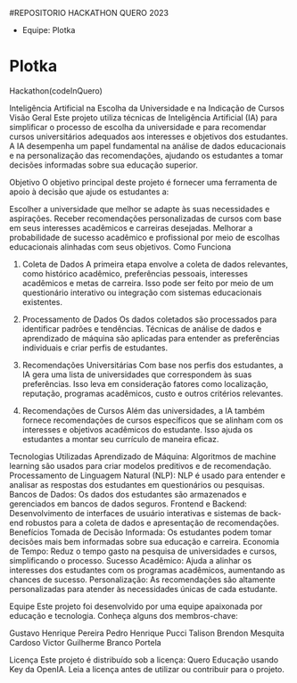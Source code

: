 #REPOSITORIO HACKATHON QUERO 2023
- Equipe: Plotka

# Plotka
Hackathon(codeInQuero)

Inteligência Artificial na Escolha da Universidade e na Indicação de Cursos
Visão Geral
Este projeto utiliza técnicas de Inteligência Artificial (IA) para simplificar o processo de escolha da universidade e para recomendar cursos universitários adequados aos interesses e objetivos dos estudantes. A IA desempenha um papel fundamental na análise de dados educacionais e na personalização das recomendações, ajudando os estudantes a tomar decisões informadas sobre sua educação superior.

Objetivo
O objetivo principal deste projeto é fornecer uma ferramenta de apoio à decisão que ajude os estudantes a:

Escolher a universidade que melhor se adapte às suas necessidades e aspirações.
Receber recomendações personalizadas de cursos com base em seus interesses acadêmicos e carreiras desejadas.
Melhorar a probabilidade de sucesso acadêmico e profissional por meio de escolhas educacionais alinhadas com seus objetivos.
Como Funciona
1. Coleta de Dados
A primeira etapa envolve a coleta de dados relevantes, como histórico acadêmico, preferências pessoais, interesses acadêmicos e metas de carreira. Isso pode ser feito por meio de um questionário interativo ou integração com sistemas educacionais existentes.

2. Processamento de Dados
Os dados coletados são processados ​​para identificar padrões e tendências. Técnicas de análise de dados e aprendizado de máquina são aplicadas para entender as preferências individuais e criar perfis de estudantes.

3. Recomendações Universitárias
Com base nos perfis dos estudantes, a IA gera uma lista de universidades que correspondem às suas preferências. Isso leva em consideração fatores como localização, reputação, programas acadêmicos, custo e outros critérios relevantes.

4. Recomendações de Cursos
Além das universidades, a IA também fornece recomendações de cursos específicos que se alinham com os interesses e objetivos acadêmicos do estudante. Isso ajuda os estudantes a montar seu currículo de maneira eficaz.

Tecnologias Utilizadas
Aprendizado de Máquina: Algoritmos de machine learning são usados para criar modelos preditivos e de recomendação.
Processamento de Linguagem Natural (NLP): NLP é usado para entender e analisar as respostas dos estudantes em questionários ou pesquisas.
Bancos de Dados: Os dados dos estudantes são armazenados e gerenciados em bancos de dados seguros.
Frontend e Backend: Desenvolvimento de interfaces de usuário interativas e sistemas de back-end robustos para a coleta de dados e apresentação de recomendações.
Benefícios
Tomada de Decisão Informada: Os estudantes podem tomar decisões mais bem informadas sobre sua educação e carreira.
Economia de Tempo: Reduz o tempo gasto na pesquisa de universidades e cursos, simplificando o processo.
Sucesso Acadêmico: Ajuda a alinhar os interesses dos estudantes com os programas acadêmicos, aumentando as chances de sucesso.
Personalização: As recomendações são altamente personalizadas para atender às necessidades únicas de cada estudante.

Equipe
Este projeto foi desenvolvido por uma equipe apaixonada por educação e tecnologia. Conheça alguns dos membros-chave:

Gustavo Henrique Pereira
Pedro Henrique Pucci
Talison Brendon Mesquita Cardoso
Victor Guilherme Branco Portela

Licença
Este projeto é distribuído sob a licença: Quero Educação usando Key da OpenIA. Leia a licença antes de utilizar ou contribuir para o projeto.
